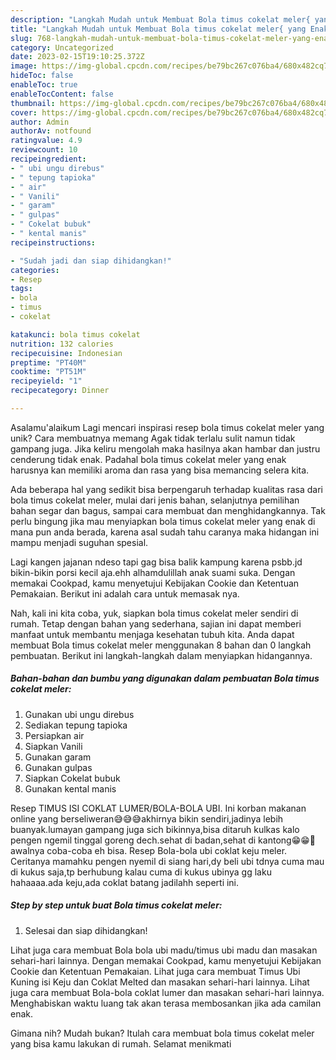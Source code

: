 ```yaml
---
description: "Langkah Mudah untuk Membuat Bola timus cokelat meler{ yang Enak"
title: "Langkah Mudah untuk Membuat Bola timus cokelat meler{ yang Enak"
slug: 768-langkah-mudah-untuk-membuat-bola-timus-cokelat-meler-yang-enak
category: Uncategorized
date: 2023-02-15T19:10:25.372Z
image: https://img-global.cpcdn.com/recipes/be79bc267c076ba4/680x482cq70/bola-timus-cokelat-meler-foto-resep-utama.jpg
hideToc: false
enableToc: true
enableTocContent: false
thumbnail: https://img-global.cpcdn.com/recipes/be79bc267c076ba4/680x482cq70/bola-timus-cokelat-meler-foto-resep-utama.jpg
cover: https://img-global.cpcdn.com/recipes/be79bc267c076ba4/680x482cq70/bola-timus-cokelat-meler-foto-resep-utama.jpg
author: Admin
authorAv: notfound
ratingvalue: 4.9
reviewcount: 10
recipeingredient:
- " ubi ungu direbus"
- " tepung tapioka"
- " air"
- " Vanili"
- " garam"
- " gulpas"
- " Cokelat bubuk"
- " kental manis"
recipeinstructions:

- "Sudah jadi dan siap dihidangkan!"
categories:
- Resep
tags:
- bola
- timus
- cokelat

katakunci: bola timus cokelat 
nutrition: 132 calories
recipecuisine: Indonesian
preptime: "PT40M"
cooktime: "PT51M"
recipeyield: "1"
recipecategory: Dinner

---
```



Asalamu'alaikum Lagi mencari inspirasi resep bola timus cokelat meler yang unik? Cara membuatnya memang Agak tidak terlalu sulit namun tidak gampang juga. Jika keliru mengolah maka hasilnya akan hambar dan justru cenderung tidak enak. Padahal bola timus cokelat meler yang enak harusnya kan memiliki aroma dan rasa yang bisa memancing selera kita.


Ada beberapa hal yang sedikit bisa berpengaruh terhadap kualitas rasa dari bola timus cokelat meler, mulai dari jenis bahan, selanjutnya pemilihan bahan segar dan bagus, sampai cara membuat dan menghidangkannya. Tak perlu bingung jika mau menyiapkan bola timus cokelat meler yang enak di mana pun anda berada, karena asal sudah tahu caranya maka hidangan ini mampu menjadi suguhan spesial.

Lagi kangen jajanan ndeso tapi gag bisa balik kampung karena psbb.jd bikin-bikin porsi kecil aja.ehh alhamdulillah anak suami suka. Dengan memakai Cookpad, kamu menyetujui Kebijakan Cookie dan Ketentuan Pemakaian. Berikut ini adalah cara untuk memasak nya.


Nah, kali ini kita coba, yuk, siapkan bola timus cokelat meler sendiri di rumah. Tetap dengan bahan yang sederhana, sajian ini dapat memberi manfaat untuk membantu menjaga kesehatan tubuh kita. Anda dapat membuat Bola timus cokelat meler menggunakan 8 bahan dan 0 langkah pembuatan. Berikut ini langkah-langkah dalam menyiapkan hidangannya.

<!--inarticleads1-->

##### Bahan-bahan dan bumbu yang digunakan dalam pembuatan Bola timus cokelat meler:

1. Gunakan  ubi ungu direbus
1. Sediakan  tepung tapioka
1. Persiapkan  air
1. Siapkan  Vanili
1. Gunakan  garam
1. Gunakan  gulpas
1. Siapkan  Cokelat bubuk
1. Gunakan  kental manis


Resep TIMUS ISI COKLAT LUMER/BOLA-BOLA UBI. Ini korban makanan online yang berseliweran😅😅😅akhirnya bikin sendiri,jadinya lebih buanyak.lumayan gampang juga sich bikinnya,bisa ditaruh kulkas kalo pengen ngemil tinggal goreng dech.sehat di badan,sehat di kantong😁😁🤭awalnya coba-coba eh bisa. Resep Bola-bola ubi coklat keju meler. Ceritanya mamahku pengen nyemil di siang hari,dy beli ubi tdnya cuma mau di kukus saja,tp berhubung kalau cuma di kukus ubinya gg laku hahaaaa.ada keju,ada coklat batang jadilahh seperti ini. 

<!--inarticleads2-->

##### Step by step untuk buat Bola timus cokelat meler:


1. Selesai dan siap dihidangkan!

Lihat juga cara membuat Bola bola ubi madu/timus ubi madu dan masakan sehari-hari lainnya. Dengan memakai Cookpad, kamu menyetujui Kebijakan Cookie dan Ketentuan Pemakaian. Lihat juga cara membuat Timus Ubi Kuning isi Keju dan Coklat Melted dan masakan sehari-hari lainnya. Lihat juga cara membuat Bola-bola coklat lumer dan masakan sehari-hari lainnya. Menghabiskan waktu luang tak akan terasa membosankan jika ada camilan enak. 

Gimana nih? Mudah bukan? Itulah cara membuat bola timus cokelat meler yang bisa kamu lakukan di rumah. Selamat menikmati
